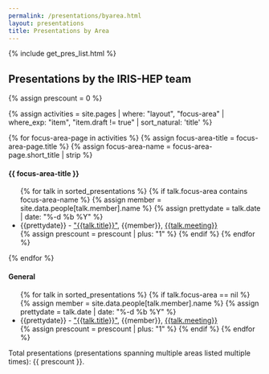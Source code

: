 ```yaml
---
permalink: /presentations/byarea.html
layout: presentations
title: Presentations by Area
---
```


{% include get_pres_list.html %}

<!--
  0     1       2      3       4          5           6          7            8
date | name | title | url | meeting | meetingurl | project | focus_area | institution
-->

<h2>Presentations by the IRIS-HEP team</h2>
{% assign prescount = 0 %}

{% assign activities = site.pages | where: "layout", "focus-area" | where_exp: "item", "item.draft != true" | sort_natural: 'title' %}

{% for focus-area-page in activities %}
  {% assign focus-area-title = focus-area-page.title %}
  {% assign focus-area-name = focus-area-page.short_title | strip %}
  <h4>{{ focus-area-title }}</h4>
  <ul>
  {% for talk in sorted_presentations %}
    {% if talk.focus-area contains focus-area-name %}
      {% assign member = site.data.people[talk.member].name %}
      {% assign prettydate = talk.date | date: "%-d %b %Y" %}
      <li> {{prettydate}} - <a href="{{talk.url}}">"{{talk.title}}"</a>, {{member}}, <a href="{{talk.meetingurl}}">{{talk.meeting}}</a></li>
      {% assign prescount = prescount | plus: "1" %}
    {% endif %}
  {% endfor %}
  </ul>
{% endfor %}


<h4>General</h4>
<ul>
{% for talk in sorted_presentations %}
  {% if talk.focus-area == nil %}
    {% assign member = site.data.people[talk.member].name %}
    {% assign prettydate = talk.date | date: "%-d %b %Y" %}
    <li> {{prettydate}} - <a href="{{talk.url}}">"{{talk.title}}"</a>, {{member}}, <a href="{{talk.meetingurl}}">{{talk.meeting}}</a></li>
    {% assign prescount = prescount | plus: "1" %}
  {% endif %}
{% endfor %}
</ul>

Total presentations (presentations spanning multiple areas listed multiple times): {{ prescount }}.
